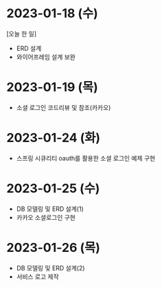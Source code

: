 # 2023-01-18 (수)
[오늘 한 일]
- ERD 설계
- 와이어프레임 설계 보완

# 2023-01-19 (목)
- 소셜 로그인 코드리뷰 및 참조(카카오)


# 2023-01-24 (화)
- 스프링 시큐리티 oauth를 활용한 소셜 로그인 예제 구현


# 2023-01-25 (수)
- DB 모델링 및 ERD 설계(1)
- 카카오 소셜로그인 구현

# 2023-01-26 (목)
- DB 모델링 및 ERD 설계(2)
- 서비스 로고 제작